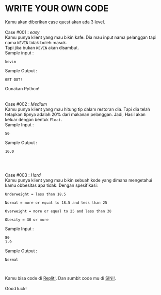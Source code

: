 # WRITE YOUR OWN CODE
Kamu akan diberikan case quest akan ada 3 level.<br>
<br>
Case #001 : *easy*<br>
Kamu punya klient yang mau bikin kafe. Dia mau input nama pelanggan tapi nama `KEVIN` tidak boleh masuk.<br>
Tapi jika bukan `KEVIN` akan disambut.<br>
Sample input :<br>
```
kevin
```
Sample Output :<br>
```
GET OUT!
```
Gunakan Python!<br>
<br>
<br>
Case #002 : *Medium*<br>
Kamu punya klient yang mau hitung tip dalam restoran dia. Tapi dia telah tetapkan tipnya adalah 20% dari makanan pelanggan. Jadi, Hasil akan keluar dengan bentuk `Float`.<br>
Sample Input :<br>
```
50
```
Sample Output :<br>
```
10.0
```
<br>
<br>

Case #003 : *Hard*<br>
Kamu punya klient yang mau bikin sebuah kode yang dimana mengetahui kamu obbesitas apa tidak. Dengan spesifikasi:<br>
```
Underweight = less than 18.5

Normal = more or equal to 18.5 and less than 25

Overweight = more or equal to 25 and less than 30

Obesity = 30 or more
```
Sample Input :<br>
```
80
1.9
```
Sample Output :<br>
```
Normal
```
<br>

Kamu bisa code di [Replit!](https://replit.com). Dan sumbit code mu di [SINI!](https://forms.gle/Lb2jLz9aM9jvw1Ce7).
<br>
<br>
Good luck!
